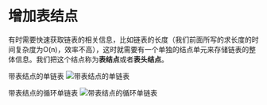 # 增加表结点

有时需要快速获取链表的相关信息，比如链表的长度（我们前面所写的求长度的时间复杂度为O(n)，效率不高），这时就需要有一个单独的结点单元来存储链表的整体信息。我们把这个结点称为**表结点**或者**表头结点**。

带表结点的单链表
![带表结点的单链表](/images/带表结点的单链表.png)

带表结点的循环单链表
![带表结点的循环单链表](/images/单向循环链表.png)
